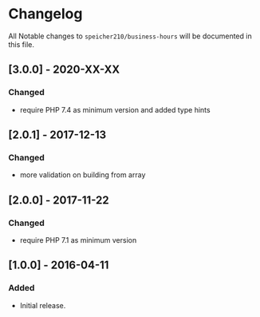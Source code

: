 # Changelog

All Notable changes to `speicher210/business-hours` will be documented in this file.

## [3.0.0] - 2020-XX-XX

### Changed
- require PHP 7.4 as minimum version and added type hints

## [2.0.1] - 2017-12-13

### Changed
- more validation on building from array

## [2.0.0] - 2017-11-22

### Changed
- require PHP 7.1 as minimum version

## [1.0.0] - 2016-04-11

### Added
- Initial release.
